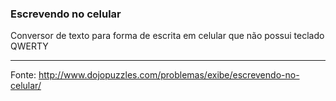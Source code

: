 ### Escrevendo no celular

Conversor de texto para forma de escrita em celular que não possui teclado QWERTY

---

Fonte: http://www.dojopuzzles.com/problemas/exibe/escrevendo-no-celular/